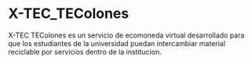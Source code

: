 # X-TEC_TEColones
X-TEC TEColones es un servicio de ecomoneda virtual desarrollado para que los estudiantes de la universidad puedan intercambiar material reciclable por servicios dentro de la institucion. 
